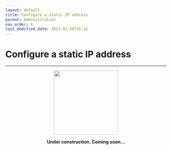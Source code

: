 ```yaml
---
layout: default
title: Configure a static IP address
parent: Administration
nav_order: 8
last_modified_date: 2021-02-26T16:12
---
```


# Configure a static IP address

---

<div style="display: flex; flex-direction: column; align-items: center;">
    <img src="{{site.url}}/assets/images/warning.png" style="width: 200px;">
    <p style="font-weight: bold;">Under construction. Coming soon...</p>
</div>
